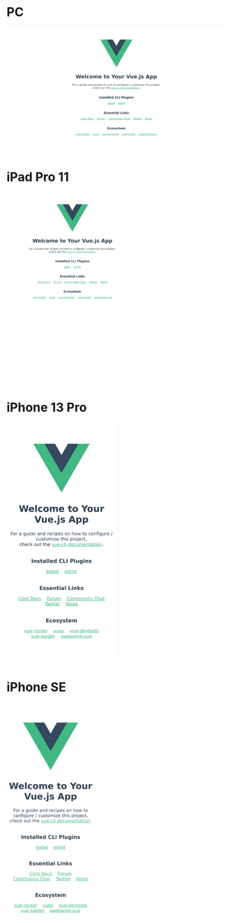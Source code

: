 # PC

![](https://raw.githubusercontent.com/ssatocc/timeis/main/screenshots/default.png)

# iPad Pro 11

<img src="https://raw.githubusercontent.com/ssatocc/timeis/main/screenshots/ipad-pro-11.png" width="60%"></img>

# iPhone 13 Pro

<img src="https://raw.githubusercontent.com/ssatocc/timeis/main/screenshots/iphone-13-pro.png" width="50%"></img>

# iPhone SE

<img src="https://raw.githubusercontent.com/ssatocc/timeis/main/screenshots/iphone-se.png" width="40%"></img>
